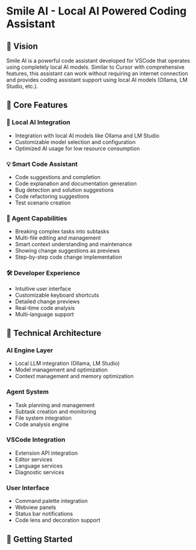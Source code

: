 # Smile AI - Local AI Powered Coding Assistant

<!-- ![Smile AI Logo](resources/smile-ai-logo.png) -->

## 🎯 Vision

Smile AI is a powerful code assistant developed for VSCode that operates using completely local AI models. Similar to Cursor with comprehensive features, this assistant can work without requiring an internet connection and provides coding assistant support using local AI models (Ollama, LM Studio, etc.).

## 🌟 Core Features

### 🤖 Local AI Integration
- Integration with local AI models like Ollama and LM Studio
- Customizable model selection and configuration 
- Optimized AI usage for low resource consumption

### 💡 Smart Code Assistant
- Code suggestions and completion
- Code explanation and documentation generation
- Bug detection and solution suggestions
- Code refactoring suggestions
- Test scenario creation

### 🔄 Agent Capabilities
- Breaking complex tasks into subtasks
- Multi-file editing and management
- Smart context understanding and maintenance
- Showing change suggestions as previews
- Step-by-step code change implementation

### 🛠️ Developer Experience
- Intuitive user interface
- Customizable keyboard shortcuts
- Detailed change previews
- Real-time code analysis
- Multi-language support

## 🔧 Technical Architecture

### AI Engine Layer
- Local LLM integration (Ollama, LM Studio)
- Model management and optimization
- Context management and memory optimization

### Agent System
- Task planning and management
- Subtask creation and monitoring
- File system integration
- Code analysis engine

### VSCode Integration
- Extension API integration
- Editor services
- Language services
- Diagnostic services

### User Interface
- Command palette integration
- Webview panels
- Status bar notifications
- Code lens and decoration support

## 🚀 Getting Started
